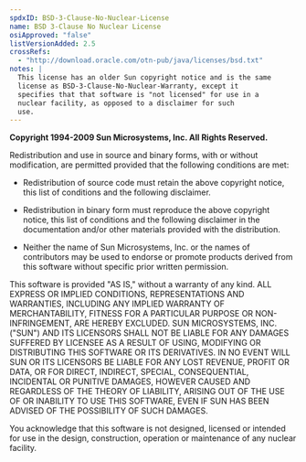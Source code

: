 ```yaml
---
spdxID: BSD-3-Clause-No-Nuclear-License
name: BSD 3-Clause No Nuclear License
osiApproved: "false"
listVersionAdded: 2.5
crossRefs: 
  - "http://download.oracle.com/otn-pub/java/licenses/bsd.txt"
notes: |
  This license has an older Sun copyright notice and is the same
  license as BSD-3-Clause-No-Nuclear-Warranty, except it
  specifies that that software is "not licensed" for use in a
  nuclear facility, as opposed to a disclaimer for such
  use.
---
```


**Copyright 1994-2009 Sun Microsystems, Inc. All Rights Reserved.**

Redistribution and use in source and binary forms, with or without modification, are permitted provided that the following conditions are met:

* Redistribution of source code must retain the above copyright notice, this list of conditions and the following disclaimer.

* Redistribution in binary form must reproduce the above copyright notice, this list of conditions and the following disclaimer in the documentation and/or other materials provided with the distribution.

* Neither the name of Sun Microsystems, Inc. or the names of contributors may be used to endorse or promote products derived from this software without specific prior written permission.

This software is provided "AS IS," without a warranty of any kind. ALL EXPRESS OR IMPLIED CONDITIONS, REPRESENTATIONS AND WARRANTIES, INCLUDING ANY IMPLIED WARRANTY OF MERCHANTABILITY, FITNESS FOR A PARTICULAR PURPOSE OR NON-INFRINGEMENT, ARE HEREBY EXCLUDED. SUN MICROSYSTEMS, INC. ("SUN") AND ITS LICENSORS SHALL NOT BE LIABLE FOR ANY DAMAGES SUFFERED BY LICENSEE AS A RESULT OF USING, MODIFYING OR DISTRIBUTING THIS SOFTWARE OR ITS DERIVATIVES. IN NO EVENT WILL SUN OR ITS LICENSORS BE LIABLE FOR ANY LOST REVENUE, PROFIT OR DATA, OR FOR DIRECT, INDIRECT, SPECIAL, CONSEQUENTIAL, INCIDENTAL OR PUNITIVE DAMAGES, HOWEVER CAUSED AND REGARDLESS OF THE THEORY OF LIABILITY, ARISING OUT OF THE USE OF OR INABILITY TO USE THIS SOFTWARE, EVEN IF SUN HAS BEEN ADVISED OF THE POSSIBILITY OF SUCH DAMAGES.

You acknowledge that this software is not designed, licensed or intended for use in the design, construction, operation or maintenance of any nuclear facility.
